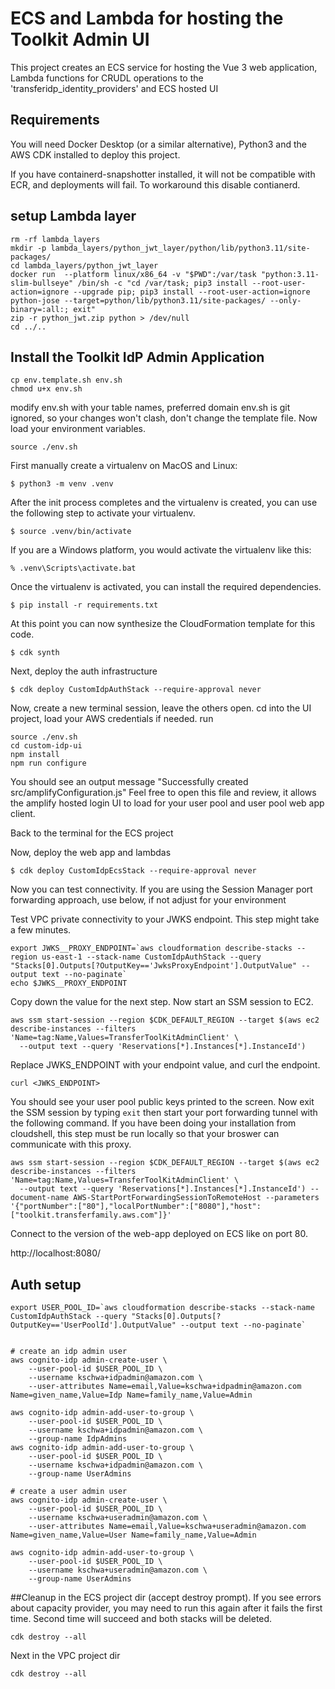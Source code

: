 
# ECS and Lambda for hosting the Toolkit Admin UI 

This project creates an ECS service for hosting the Vue 3 web application,
Lambda functions for CRUDL operations to the 'transferidp_identity_providers' and ECS hosted UI

## Requirements

You will need Docker Desktop (or a similar alternative), Python3 and the AWS CDK installed to deploy this project. 

If you have containerd-snapshotter installed, it will not be compatible with ECR, and deployments will fail.
To workaround this disable contianerd. 

## setup Lambda layer
```
rm -rf lambda_layers
mkdir -p lambda_layers/python_jwt_layer/python/lib/python3.11/site-packages/
cd lambda_layers/python_jwt_layer
docker run  --platform linux/x86_64 -v "$PWD":/var/task "python:3.11-slim-bullseye" /bin/sh -c "cd /var/task; pip3 install --root-user-action=ignore --upgrade pip; pip3 install --root-user-action=ignore python-jose --target=python/lib/python3.11/site-packages/ --only-binary=:all:; exit"
zip -r python_jwt.zip python > /dev/null
cd ../..
```

## Install the Toolkit IdP Admin Application 

```
cp env.template.sh env.sh
chmod u+x env.sh
```

modify env.sh with your table names, preferred domain
env.sh is git ignored, so your changes won't clash, don't change the template file.
Now load your environment variables.

```
source ./env.sh
```

First manually create a virtualenv on MacOS and Linux:

```
$ python3 -m venv .venv
```

After the init process completes and the virtualenv is created, you can use the following
step to activate your virtualenv.

```
$ source .venv/bin/activate
```

If you are a Windows platform, you would activate the virtualenv like this:

```
% .venv\Scripts\activate.bat
```

Once the virtualenv is activated, you can install the required dependencies.

```
$ pip install -r requirements.txt
```

At this point you can now synthesize the CloudFormation template for this code.

```
$ cdk synth
```

Next, deploy the auth infrastructure

```
$ cdk deploy CustomIdpAuthStack --require-approval never
```

Now, create a new terminal session, leave the others open.
cd into the UI project, load your AWS credentials if needed. 
run 
```
source ./env.sh
cd custom-idp-ui
npm install
npm run configure
```
You should see an output message "Successfully created src/amplifyConfiguration.js"
Feel free to open this file and review, it allows the amplify hosted login UI to load for your user pool and user pool web app client. 

Back to the terminal for the ECS project

Now, deploy the web app and lambdas
```
$ cdk deploy CustomIdpEcsStack --require-approval never
```


Now you can test connectivity.
If you are using the Session Manager port forwarding approach, use below, if not adjust for your environment


Test VPC private connectivity to your JWKS endpoint. This step might take a few minutes.

```
export JWKS__PROXY_ENDPOINT=`aws cloudformation describe-stacks --region us-east-1 --stack-name CustomIdpAuthStack --query "Stacks[0].Outputs[?OutputKey=='JwksProxyEndpoint'].OutputValue" --output text --no-paginate`
echo $JWKS__PROXY_ENDPOINT
```
Copy down the value for the next step. 
Now start an SSM session to EC2. 

```
aws ssm start-session --region $CDK_DEFAULT_REGION --target $(aws ec2 describe-instances --filters 'Name=tag:Name,Values=TransferToolKitAdminClient' \
  --output text --query 'Reservations[*].Instances[*].InstanceId') 
```

Replace JWKS_ENDPOINT with your endpoint value, and curl the endpoint. 

```
curl <JWKS_ENDPOINT>
```

You should see your user pool public keys printed to the screen. Now exit the SSM session by typing `exit` then start your port forwarding tunnel with the following command. If you have been doing your installation from cloudshell, this step must be run locally so that your broswer can communicate with this proxy. 

```
aws ssm start-session --region $CDK_DEFAULT_REGION --target $(aws ec2 describe-instances --filters 'Name=tag:Name,Values=TransferToolKitAdminClient' \
  --output text --query 'Reservations[*].Instances[*].InstanceId') --document-name AWS-StartPortForwardingSessionToRemoteHost --parameters '{"portNumber":["80"],"localPortNumber":["8080"],"host":["toolkit.transferfamily.aws.com"]}'
```

Connect to the version of the web-app deployed on ECS like on port 80.

http://localhost:8080/


## Auth setup
```
export USER_POOL_ID=`aws cloudformation describe-stacks --stack-name CustomIdpAuthStack --query "Stacks[0].Outputs[?OutputKey=='UserPoolId'].OutputValue" --output text --no-paginate`


```


```
# create an idp admin user
aws cognito-idp admin-create-user \
    --user-pool-id $USER_POOL_ID \
    --username kschwa+idpadmin@amazon.com \
    --user-attributes Name=email,Value=kschwa+idpadmin@amazon.com Name=given_name,Value=Idp Name=family_name,Value=Admin

aws cognito-idp admin-add-user-to-group \
    --user-pool-id $USER_POOL_ID \
    --username kschwa+idpadmin@amazon.com \
    --group-name IdpAdmins
aws cognito-idp admin-add-user-to-group \
    --user-pool-id $USER_POOL_ID \
    --username kschwa+idpadmin@amazon.com \
    --group-name UserAdmins

# create a user admin user
aws cognito-idp admin-create-user \
    --user-pool-id $USER_POOL_ID \
    --username kschwa+useradmin@amazon.com \
    --user-attributes Name=email,Value=kschwa+useradmin@amazon.com Name=given_name,Value=User Name=family_name,Value=Admin      
    
aws cognito-idp admin-add-user-to-group \
    --user-pool-id $USER_POOL_ID \
    --username kschwa+useradmin@amazon.com \
    --group-name UserAdmins
```


##Cleanup
in the ECS project dir (accept destroy prompt). If you see errors about capacity provider, you may need to run this again after it fails the first time. Second time will succeed and both stacks will be deleted. 
```
cdk destroy --all
```

Next in the VPC project dir
```
cdk destroy --all
```
